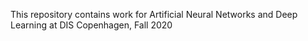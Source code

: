 This repository contains work for Artificial Neural Networks and Deep Learning at DIS  Copenhagen, Fall 2020
